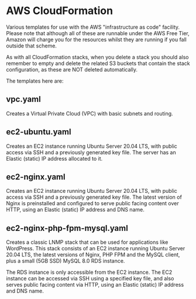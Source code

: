 AWS CloudFormation
==================

Various templates for use with the AWS "infrastructure as code" facility. Please note that
although all of these are runnable under the AWS Free Tier, Amazon will charge you for 
the resources whilst they are running if you fall outside that scheme. 

As with all CloudFormation stacks, when you delete a stack you should also remember to empty 
and delete the related S3 buckets that contain the stack configuration, as these are NOT 
deleted automatically.

The templates here are:

vpc.yaml
--------

Creates a Virtual Private Cloud (VPC) with basic subnets and routing.

ec2-ubuntu.yaml
---------------

Creates an EC2 instance running Ubuntu Server 20.04 LTS, with public access via SSH and
a previously generated key file. The server has an Elastic (static) IP address allocated
to it.

ec2-nginx.yaml
--------------

Creates an EC2 instance running Ubuntu Server 20.04 LTS, with public access via SSH and
a previously generated key file. The latest version of Nginx is preinstalled and configured
to serve public facing content over HTTP, using an Elastic (static) IP address and DNS name.

ec2-nginx-php-fpm-mysql.yaml
----------------------------

Creates a classic LNMP stack that can be used for applications like WordPress. This stack
consists of an EC2 instance running Ubuntu Server 20.04 LTS, the latest versions of Nginx,
PHP FPM and the MySQL client, plus a small (5GB SSD) MySQL 8.0 RDS instance.

The RDS instance is only accessible from the EC2 instance. The EC2 instance can be accessed
via SSH using a specified key file, and also serves public facing content via HTTP, using
an Elastic (static) IP address and DNS name.
